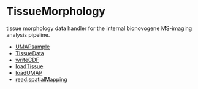 # TissueMorphology

tissue morphology data handler for the internal 
 bionovogene MS-imaging analysis pipeline.

+ [UMAPsample](TissueMorphology/UMAPsample.1) 
+ [TissueData](TissueMorphology/TissueData.1) 
+ [writeCDF](TissueMorphology/writeCDF.1) 
+ [loadTissue](TissueMorphology/loadTissue.1) 
+ [loadUMAP](TissueMorphology/loadUMAP.1) 
+ [read.spatialMapping](TissueMorphology/read.spatialMapping.1) 
